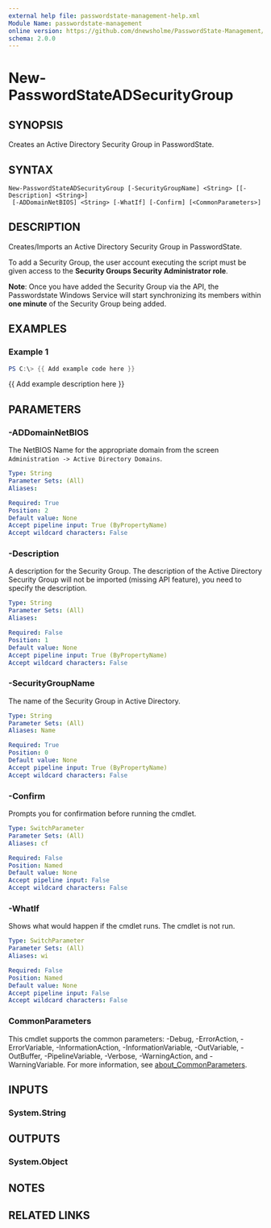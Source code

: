 ```yaml
---
external help file: passwordstate-management-help.xml
Module Name: passwordstate-management
online version: https://github.com/dnewsholme/PasswordState-Management/blob/master/docs/New-PasswordStateADSecurityGroup.md
schema: 2.0.0
---
```


# New-PasswordStateADSecurityGroup

## SYNOPSIS
Creates an Active Directory Security Group in PasswordState.

## SYNTAX

```
New-PasswordStateADSecurityGroup [-SecurityGroupName] <String> [[-Description] <String>]
 [-ADDomainNetBIOS] <String> [-WhatIf] [-Confirm] [<CommonParameters>]
```

## DESCRIPTION
Creates/Imports an Active Directory Security Group in PasswordState.

To add a Security Group, the user account executing the script must be given access to the **Security Groups Security Administrator role**.

**Note**: Once you have added the Security Group via the API, the Passwordstate Windows Service will start synchronizing its members within **one minute** of the Security Group being added.

## EXAMPLES

### Example 1
```powershell
PS C:\> {{ Add example code here }}
```

{{ Add example description here }}

## PARAMETERS

### -ADDomainNetBIOS
The NetBIOS Name for the appropriate domain from the screen `Administration -> Active Directory Domains`.

```yaml
Type: String
Parameter Sets: (All)
Aliases:

Required: True
Position: 2
Default value: None
Accept pipeline input: True (ByPropertyName)
Accept wildcard characters: False
```

### -Description
A description for the Security Group. The description of the Active Directory Security Group will not be imported (missing API feature), you need to specify the description.

```yaml
Type: String
Parameter Sets: (All)
Aliases:

Required: False
Position: 1
Default value: None
Accept pipeline input: True (ByPropertyName)
Accept wildcard characters: False
```

### -SecurityGroupName
The name of the Security Group in Active Directory.

```yaml
Type: String
Parameter Sets: (All)
Aliases: Name

Required: True
Position: 0
Default value: None
Accept pipeline input: True (ByPropertyName)
Accept wildcard characters: False
```

### -Confirm
Prompts you for confirmation before running the cmdlet.

```yaml
Type: SwitchParameter
Parameter Sets: (All)
Aliases: cf

Required: False
Position: Named
Default value: None
Accept pipeline input: False
Accept wildcard characters: False
```

### -WhatIf
Shows what would happen if the cmdlet runs.
The cmdlet is not run.

```yaml
Type: SwitchParameter
Parameter Sets: (All)
Aliases: wi

Required: False
Position: Named
Default value: None
Accept pipeline input: False
Accept wildcard characters: False
```

### CommonParameters
This cmdlet supports the common parameters: -Debug, -ErrorAction, -ErrorVariable, -InformationAction, -InformationVariable, -OutVariable, -OutBuffer, -PipelineVariable, -Verbose, -WarningAction, and -WarningVariable. For more information, see [about_CommonParameters](http://go.microsoft.com/fwlink/?LinkID=113216).

## INPUTS

### System.String

## OUTPUTS

### System.Object
## NOTES

## RELATED LINKS

